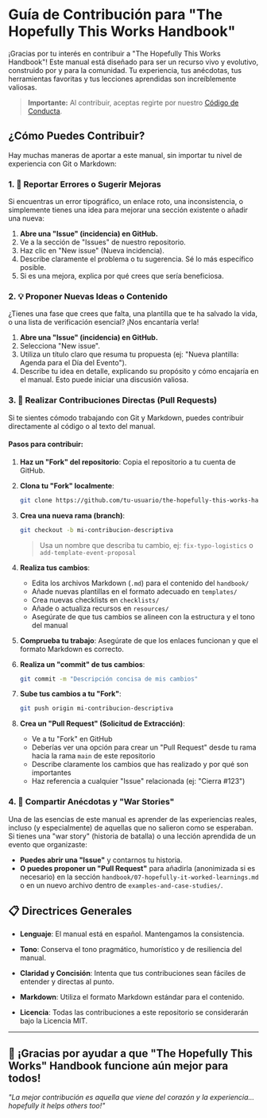 # Guía de Contribución para "The Hopefully This Works Handbook"

¡Gracias por tu interés en contribuir a "The Hopefully This Works Handbook"! Este manual está diseñado para ser un recurso vivo y evolutivo, construido por y para la comunidad. Tu experiencia, tus anécdotas, tus herramientas favoritas y tus lecciones aprendidas son increíblemente valiosas.

> **Importante:** Al contribuir, aceptas regirte por nuestro [Código de Conducta](CODE_OF_CONDUCT.md).

## ¿Cómo Puedes Contribuir?

Hay muchas maneras de aportar a este manual, sin importar tu nivel de experiencia con Git o Markdown:

### 1. 🐛 Reportar Errores o Sugerir Mejoras

Si encuentras un error tipográfico, un enlace roto, una inconsistencia, o simplemente tienes una idea para mejorar una sección existente o añadir una nueva:

1. **Abre una "Issue" (incidencia) en GitHub.**
2. Ve a la sección de "Issues" de nuestro repositorio.
3. Haz clic en "New issue" (Nueva incidencia).
4. Describe claramente el problema o tu sugerencia. Sé lo más específico posible.
5. Si es una mejora, explica por qué crees que sería beneficiosa.

### 2. 💡 Proponer Nuevas Ideas o Contenido

¿Tienes una fase que crees que falta, una plantilla que te ha salvado la vida, o una lista de verificación esencial? ¡Nos encantaría verla!

1. **Abre una "Issue" (incidencia) en GitHub.**
2. Selecciona "New issue".
3. Utiliza un título claro que resuma tu propuesta (ej: "Nueva plantilla: Agenda para el Día del Evento").
4. Describe tu idea en detalle, explicando su propósito y cómo encajaría en el manual. Esto puede iniciar una discusión valiosa.

### 3. 🔧 Realizar Contribuciones Directas (Pull Requests)

Si te sientes cómodo trabajando con Git y Markdown, puedes contribuir directamente al código o al texto del manual.

#### Pasos para contribuir:

1. **Haz un "Fork" del repositorio**: Copia el repositorio a tu cuenta de GitHub.

2. **Clona tu "Fork" localmente**:
   ```bash
   git clone https://github.com/tu-usuario/the-hopefully-this-works-handbook.git
   ```

3. **Crea una nueva rama (branch)**:
   ```bash
   git checkout -b mi-contribucion-descriptiva
   ```
   > Usa un nombre que describa tu cambio, ej: `fix-typo-logistics` o `add-template-event-proposal`

4. **Realiza tus cambios**:
   - Edita los archivos Markdown (`.md`) para el contenido del `handbook/`
   - Añade nuevas plantillas en el formato adecuado en `templates/`
   - Crea nuevas checklists en `checklists/`
   - Añade o actualiza recursos en `resources/`
   - Asegúrate de que tus cambios se alineen con la estructura y el tono del manual

5. **Comprueba tu trabajo**: Asegúrate de que los enlaces funcionan y que el formato Markdown es correcto.

6. **Realiza un "commit" de tus cambios**:
   ```bash
   git commit -m "Descripción concisa de mis cambios"
   ```

7. **Sube tus cambios a tu "Fork"**:
   ```bash
   git push origin mi-contribucion-descriptiva
   ```

8. **Crea un "Pull Request" (Solicitud de Extracción)**:
   - Ve a tu "Fork" en GitHub
   - Deberías ver una opción para crear un "Pull Request" desde tu rama hacia la rama `main` de este repositorio
   - Describe claramente los cambios que has realizado y por qué son importantes
   - Haz referencia a cualquier "Issue" relacionada (ej: "Cierra #123")

### 4. 📖 Compartir Anécdotas y "War Stories"

Una de las esencias de este manual es aprender de las experiencias reales, incluso (y especialmente) de aquellas que no salieron como se esperaban. Si tienes una "war story" (historia de batalla) o una lección aprendida de un evento que organizaste:

- **Puedes abrir una "Issue"** y contarnos tu historia.
- **O puedes proponer un "Pull Request"** para añadirla (anonimizada si es necesario) en la sección `handbook/07-hopefully-it-worked-learnings.md` o en un nuevo archivo dentro de `examples-and-case-studies/`.

## 📋 Directrices Generales

- **Lenguaje**: El manual está en español. Mantengamos la consistencia.

- **Tono**: Conserva el tono pragmático, humorístico y de resiliencia del manual.

- **Claridad y Concisión**: Intenta que tus contribuciones sean fáciles de entender y directas al punto.

- **Markdown**: Utiliza el formato Markdown estándar para el contenido.

- **Licencia**: Todas las contribuciones a este repositorio se considerarán bajo la Licencia MIT.

---

## 🙏 ¡Gracias por ayudar a que "The Hopefully This Works" Handbook funcione aún mejor para todos!

*"La mejor contribución es aquella que viene del corazón y la experiencia... hopefully it helps others too!"*
